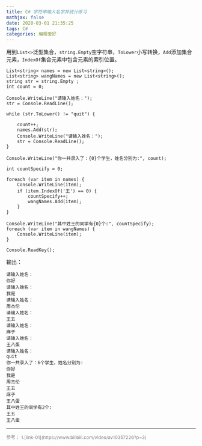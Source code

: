 ```yaml
---
title: C# 字符串输入名字并统计练习
mathjax: false
date: 2020-03-01 21:35:25
tags: C#
categories: 编程爱好
---
```

用到`List<>`泛型集合，`string.Empty`空字符串，`ToLower`小写转换，`Add`添加集合元素，`IndexOf`集合元素中包含元素的索引位置。

<!--more-->

```CSharp
List<string> names = new List<string>();
List<string> wangNames = new List<string>();
string str = string.Empty ;
int count = 0;

Console.WriteLine("请输入姓名：");
str = Console.ReadLine();

while (str.ToLower() != "quit") {

    count++;
    names.Add(str);
    Console.WriteLine("请输入姓名：");
    str = Console.ReadLine();
}

Console.WriteLine("你一共录入了：{0}个学生，姓名分别为:", count);

int countSpecify = 0;

foreach (var item in names) {
    Console.WriteLine(item);
    if (item.IndexOf('王') == 0) {
        countSpecify++;
        wangNames.Add(item);
    }
}

Console.WriteLine("其中姓王的同学有{0}个:", countSpecify);
foreach (var item in wangNames) {
    Console.WriteLine(item);
}

Console.ReadKey();
```
输出：
```
请输入姓名：
你好
请输入姓名：
我是
请输入姓名：
周杰伦
请输入姓名：
王五
请输入姓名：
麻子
请输入姓名：
王八蛋
请输入姓名：
quit
你一共录入了：6个学生，姓名分别为:
你好
我是
周杰伦
王五
麻子
王八蛋
其中姓王的同学有2个:
王五
王八蛋
```

<hr/>

<span style="color:gray;font-size:12px">
参考： 
1.[link-01](https://www.bilibili.com/video/av10357226?p=3)
</span>
